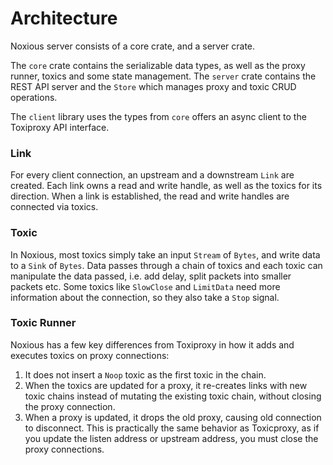 # Architecture

Noxious server consists of a core crate, and a server crate.

The `core` crate contains the serializable data types, as well as the proxy runner, toxics and some state management. The `server` crate contains the REST API server and the `Store` which manages proxy and toxic CRUD operations.

The `client` library uses the types from `core` offers an async client to the Toxiproxy API interface.

### Link

For every client connection, an upstream and a downstream `Link` are created. Each link owns a read and write handle, as well as the toxics for its direction. When a link is established, the read and write handles are connected via toxics.

### Toxic

In Noxious, most toxics simply take an input `Stream` of `Bytes`, and write data to a `Sink` of `Bytes`. Data passes through a chain of toxics and each toxic can manipulate the data passed, i.e. add delay, split packets into smaller packets etc. Some toxics like `SlowClose` and `LimitData` need more information about the connection, so they also take a `Stop` signal.

### Toxic Runner

Noxious has a few key differences from Toxiproxy in how it adds and executes toxics on proxy connections:

1. It does not insert a `Noop` toxic as the first toxic in the chain.
2. When the toxics are updated for a proxy, it re-creates links with new toxic chains instead of mutating the existing toxic chain, without closing the proxy connection.
3. When a proxy is updated, it drops the old proxy, causing old connection to disconnect. This is practically the same behavior as Toxicproxy, as if you update the listen address or upstream address, you must close the proxy connections.